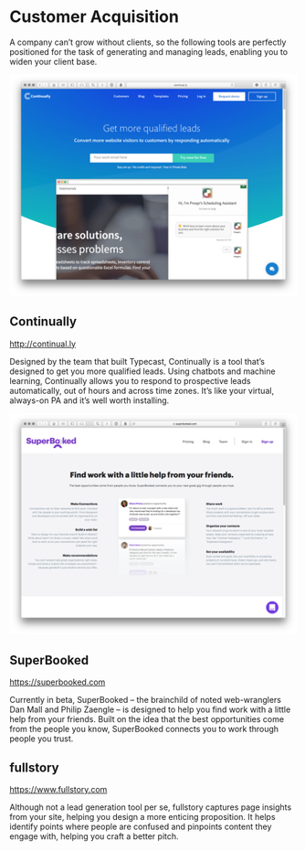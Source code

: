 Customer Acquisition
====================

A company can’t grow without clients, so the following tools are perfectly positioned for the task of generating and managing leads, enabling you to widen your client base.



<img src="continually.png" width="650">

Continually
-----------

http://continual.ly

Designed by the team that built Typecast, Continually is a tool that’s designed to get you more qualified leads. Using chatbots and machine learning, Continually allows you to respond to prospective leads automatically, out of hours and across time zones. It’s like your virtual, always-on PA and it’s well worth installing.



<img src="superbooked.png" width="650">

SuperBooked
-----------

https://superbooked.com

Currently in beta, SuperBooked – the brainchild of noted web-wranglers Dan Mall and Philip Zaengle – is designed to help you find work with a little help from your friends. Built on the idea that the best opportunities come from the people you know, SuperBooked connects you to work through people you trust.



fullstory
---------

https://www.fullstory.com

Although not a lead generation tool per se, fullstory captures page insights from your site, helping you design a more enticing proposition. It helps identify points where people are confused and pinpoints content they engage with, helping you craft a better pitch.